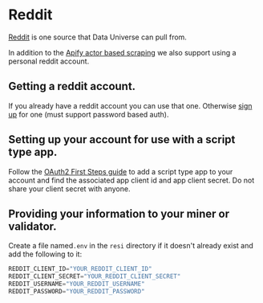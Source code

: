 # Reddit

[Reddit](https://reddit.com) is one source that Data Universe can pull from.

In addition to the [Apify actor based scraping](apify.md) we also support using a personal reddit account.

## Getting a reddit account.

If you already have a reddit account you can use that one. Otherwise [sign up](https://www.reddit.com/register/) for one (must support password based auth).

## Setting up your account for use with a script type app.

Follow the [OAuth2 First Steps guide](https://github.com/reddit-archive/reddit/wiki/OAuth2-Quick-Start-Example#first-steps) to add a script type app to your account and find the associated app client id and app client secret. Do not share your client secret with anyone.

## Providing your information to your miner or validator.

Create a file named`.env` in the `resi` directory if it doesn't already exist and add the following to it:
```py
REDDIT_CLIENT_ID="YOUR_REDDIT_CLIENT_ID"
REDDIT_CLIENT_SECRET="YOUR_REDDIT_CLIENT_SECRET"
REDDIT_USERNAME="YOUR_REDDIT_USERNAME"
REDDIT_PASSWORD="YOUR_REDDIT_PASSWORD"
```